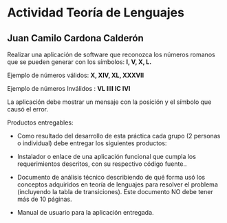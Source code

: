 # Actividad Teoría de Lenguajes

## Juan Camilo Cardona Calderón

Realizar una aplicación de software que reconozca los números romanos que se pueden generar con los símbolos: **I, V, X, L.**

Ejemplo de números válidos: **X, XIV, XL, XXXVII**

Ejemplo de números Inválidos : **VL IIII IC IVI**

La aplicación debe mostrar un mensaje con la posición y el símbolo que causó el error.

Productos entregables:

- Como resultado del desarrollo de esta práctica cada grupo (2 personas o individual) debe entregar los siguientes productos:

- Instalador o enlace de una aplicación funcional que cumpla los requerimientos descritos, con su respectivo código fuente..

- Documento de análisis técnico describiendo de qué forma usó los conceptos adquiridos en teoría de lenguajes para resolver el problema (incluyendo la tabla de transiciones). Este documento NO debe tener más de 10 páginas.

- Manual de usuario para la aplicación entregada.

